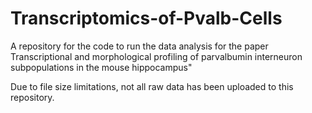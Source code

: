 # Transcriptomics-of-Pvalb-Cells
A repository for the code to run the data analysis for the paper Transcriptional and morphological profiling of parvalbumin interneuron subpopulations in the mouse hippocampus"

Due to file size limitations, not all raw data has been uploaded to this repository.
